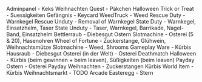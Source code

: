 Adminpanel - Keks
Weihnachten Quest - Päkchen
Halloween Trick or Treat - Suessigkeiten
Gefängnis - Keycard
WeedTruck - Weed
Rescue Duty - Warnkegel
Rescue Unduty - Removal of Warnkegel
State Duty - Warnkegel, Einsatzhelm, Taser
State Unduty - Taser, Warnkegel, Barrikade, Nagel-Band, Einsatzhelm
Bettlerraub - Diebesgut
Ostern Slotmachine - Osterei (5 & 20), Hasenohren
Wheel of Fortune - Zuckerstange, Glühwein, Weihnachtsmütze
Slotmachine - Weed, Shrooms
Gameplay Ware - Kürbis
Hausraub - Diebesgut
Osterei (in der Welt) - Osterei
Deathmatch Halloween - Kürbis (beim gewinnen + beim leaven), Süßigkeiten (beim leaven)
Payday Ostern - Osterei
Payday Weihnachten - Zuckerstangen
Kürbis World Item - Kürbis
Weihnachtsmarkt - TODO
Arcade Easteregg - Stern
